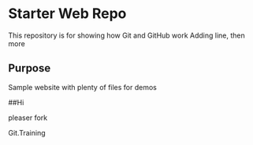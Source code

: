 # Starter Web Repo

This repository is for showing how Git and GitHub work
Adding line, then more

## Purpose

Sample website with plenty of files for demos

##Hi

pleaser fork

Git.Training

